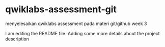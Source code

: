 # qwiklabs-assessment-git
menyelesaikan qwiklabs assessment pada materi git/github week 3

I am editing the README file. Adding some more details about the project description
